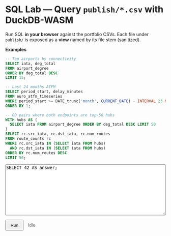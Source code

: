 # SQL Lab — Query `publish/*.csv` with DuckDB-WASM

Run SQL **in your browser** against the portfolio CSVs. Each file under `publish/` is exposed as a **view** named by its file stem (sanitized).

**Examples**

```sql
-- Top airports by connectivity
SELECT iata, deg_total
FROM airport_degree
ORDER BY deg_total DESC
LIMIT 15;

-- Last 24 months ATFM
SELECT period_start, delay_minutes
FROM euro_atfm_timeseries
WHERE period_start >= DATE_trunc('month', CURRENT_DATE) - INTERVAL 23 MONTH
ORDER BY 1;

-- OD pairs where both endpoints are top-50 hubs
WITH hubs AS (
  SELECT iata FROM airport_degree ORDER BY deg_total DESC LIMIT 50
)
SELECT rc.src_iata, rc.dst_iata, rc.num_routes
FROM route_counts rc
WHERE rc.src_iata IN (SELECT iata FROM hubs)
  AND rc.dst_iata IN (SELECT iata FROM hubs)
ORDER BY rc.num_routes DESC
LIMIT 50;
```

<!-- --- DuckDB SQL Lab: UI (auto-bundle, Arrow-aware renderer) --- -->
<div id="lab" style="margin:.5rem 0; position:relative; z-index:3;">
  <textarea id="sql" style="width:100%;height:160px;font-family:ui-monospace,monospace;">SELECT 42 AS answer;</textarea>
</div>

<p>
  <button id="run"
          type="button"
          class="md-button md-button--primary"
          style="padding:.45rem .9rem; cursor:pointer;"
          onclick="window.__runSQL__ && window.__runSQL__(event)">
    Run
  </button>
  <span id="status" style="margin-left:.6rem;color:#666;">Idle</span>
</p>

<div id="result" style="margin-top:10px;overflow:auto;"></div>

<script type="module">
/* =============== helpers =============== */
const log = (...a)=>console.log('[sql_lab]', ...a);
function siteRoot(){ const p = location.pathname.split('/').filter(Boolean); return p.length?'/'+p[0]+'/':'/'; }
function bust(u){ const v=Date.now(); return u+(u.includes('?')?'&':'?')+'v='+v; }
function onNav(fn){ const run=()=>setTimeout(fn,0); if (window.document$ && typeof document$.subscribe==='function') document$.subscribe(run); if (document.readyState==='loading') document.addEventListener('DOMContentLoaded',run); else run(); }

/* =============== state =============== */
const state = { duckdb:null, db:null, conn:null, views:[] };

/* =============== load DuckDB (official bundle picker) =============== */
async function ensureDB(){
  if (state.conn) return state.conn;

  // Satu import ESM — biarkan library memilih bundle terbaik
  const duckdb = await import('https://cdn.jsdelivr.net/npm/@duckdb/duckdb-wasm@1.29.0/dist/duckdb-browser.mjs');
  state.duckdb = duckdb;

  const bundle  = await duckdb.selectBundle(duckdb.getJsDelivrBundles());
  log('bundle selected:', bundle);

  // Worker sebagai module (fallback tanpa opsi bila perlu)
  let worker;
  try { worker = new Worker(bundle.mainWorker, { type:'module' }); }
  catch { worker = new Worker(bundle.mainWorker); }

  const logger = new duckdb.ConsoleLogger();
  const db = new duckdb.AsyncDuckDB(logger, worker);
  await db.instantiate(bundle.mainModule, bundle.pthreadWorker);

  const conn = await db.connect();
  await conn.query('INSTALL httpfs; LOAD httpfs;');

  state.db = db; state.conn = conn;
  return conn;
}

/* =============== register CSV views from datasets.json =============== */
function sanitize(name){ return String(name).toLowerCase().replace(/[^a-z0-9_]/g,'_').replace(/^_+/,''); }

async function registerViews(){
  if (state.views.length) return state.views;

  let ds;
  try { ds = await (await fetch(bust(siteRoot()+'assets/datasets.json'))).json(); }
  catch(e){ log('datasets.json not available:', e); return state.views; }

  const items = Array.isArray(ds) ? ds : (ds && Array.isArray(ds.items)) ? ds.items : [];
  for (const it of items){
    const f = it.file || it.path || '';
    if (!/\.csv$/i.test(f)) continue;
    const stem   = sanitize((f.split('/').pop()||'').replace(/\.csv$/i,''));
    const csvUrl = bust(siteRoot()+'publish/'+f);
    await state.conn.query(`
      CREATE OR REPLACE VIEW "${stem}"
      AS SELECT * FROM read_csv_auto('${csvUrl}', AUTO_DETECT=TRUE, SAMPLE_SIZE=20000);
    `);
    state.views.push({ view: stem, file: f });
  }
  return state.views;
}

/* =============== rendering (mendukung Arrow Result) =============== */
function renderTable(result){
  const mount = document.getElementById('result');

  // Ambil kolom dari schema atau dari objek baris
  const colsFromSchema = (result && result.schema && Array.isArray(result.schema.fields))
    ? result.schema.fields.map(f => f.name)
    : [];

  // Arrow: toArray() -> array of objects; Fallback: result.rows (bentuk lama)
  let rows = [];
  if (result && typeof result.toArray === 'function') {
    rows = result.toArray();                 // [{col:val,...}, ...]
  } else if (result && Array.isArray(result.rows)) {
    rows = result.rows;                      // [[v1,v2,...], ...]
  }

  if (!rows || rows.length === 0){
    mount.innerHTML = '<em>No rows.</em>';
    return;
  }

  const header = colsFromSchema.length
    ? colsFromSchema
    : (Array.isArray(rows[0]) ? rows[0].map((_,i)=>`col_${i+1}`) : Object.keys(rows[0]));

  let html = "<table class='dataframe'><thead><tr>" +
             header.map(c=>`<th>${c}</th>`).join('') +
             "</tr></thead><tbody>";

  const CAP = 5000;
  let i = 0;
  for (const r of rows){
    if (i++ >= CAP) break;
    if (Array.isArray(r)){
      html += "<tr>"+ r.map(v=>`<td>${v==null?'':v}</td>`).join('') +"</tr>";
    } else {
      html += "<tr>"+ header.map(c=>`<td>${r[c]==null?'':r[c]}</td>`).join('') +"</tr>";
    }
  }
  html += "</tbody></table>";
  if (rows.length > CAP)
    html += `<div style="opacity:.7;font-size:.85rem;margin-top:.35rem;">Showing first ${CAP.toLocaleString()} rows</div>`;

  mount.innerHTML = html;
}

function showError(err){
  const mount = document.getElementById('result');
  const msg = err?.message ?? String(err);
  mount.innerHTML = `<pre style="color:#b71c1c;white-space:pre-wrap;">${msg}</pre>`;
}

/* =============== run =============== */
async function runSQL(ev){
  try{
    if (ev?.preventDefault) ev.preventDefault();
    const btn=document.getElementById('run');
    const status=document.getElementById('status');
    const qEl=document.getElementById('sql');

    btn.disabled = true;
    status.textContent = 'Running…';

    await ensureDB();
    await registerViews();

    const res = await state.conn.query(qEl.value);
    renderTable(res);
    status.textContent = 'Done';
  }catch(err){
    console.error('[sql_lab] run error:', err);
    document.getElementById('status').textContent='Error';
    showError(err);
  }finally{
    const btn=document.getElementById('run');
    if (btn) btn.disabled=false;
  }
}
window.__runSQL__ = runSQL; // fallback untuk onclick inline

/* =============== boot =============== */
onNav(async ()=>{
  const btn = document.getElementById('run');
  if (btn) btn.addEventListener('click', runSQL);

  try{
    await ensureDB();
    await registerViews();

    // Prefill: pilih view CSV kalau ada; kalau tidak, demo JSON
    const q = document.getElementById('sql');
    if (q && !q.value.trim()){
      const prefer = state.views.find(v=>v.view==='airport_degree') || state.views[0];
      q.value = prefer
        ? `SELECT * FROM ${prefer.view} LIMIT 15;`
        : `SELECT month, delay_min
           FROM read_json_auto('${siteRoot()}api/euro_atfm_timeseries_last24.json')
           ORDER BY month DESC LIMIT 5;`;
    }
  }catch(e){ console.warn('[sql_lab] boot warn:', e); }
});
</script>

<style>
#lab { position: relative; z-index: 3; }
.dataframe{border-collapse:collapse;width:100%;font-size:0.9rem;}
.dataframe th,.dataframe td{border:1px solid #ddd;padding:.35rem .5rem;white-space:nowrap;}
.dataframe thead th{position:sticky;top:0;background:var(--md-default-fg-color--lightest,#f7f7f7);}
</style>
